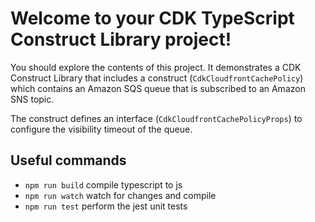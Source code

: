 # Welcome to your CDK TypeScript Construct Library project!

You should explore the contents of this project. It demonstrates a CDK Construct Library that includes a construct (`CdkCloudfrontCachePolicy`)
which contains an Amazon SQS queue that is subscribed to an Amazon SNS topic.

The construct defines an interface (`CdkCloudfrontCachePolicyProps`) to configure the visibility timeout of the queue.

## Useful commands

 * `npm run build`   compile typescript to js
 * `npm run watch`   watch for changes and compile
 * `npm run test`    perform the jest unit tests